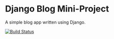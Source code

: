 # Django Blog Mini-Project

A simple blog app written using Django.

[![Build Status](https://travis-ci.org/teetsjeremy/django-blog.svg?branch=master)](https://travis-ci.org/teetsjeremy/django-blog)
